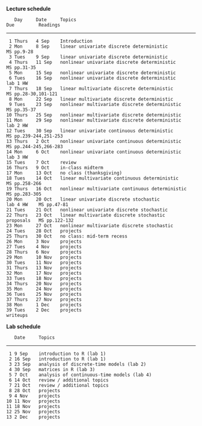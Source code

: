 **Lecture schedule**

       Day     Date     Topics                                            Due         Readings
  ---- ------- -------- ------------------------------------------------- ----------- -----------------------
     1 Thurs   4 Sep    Introduction                                                  
     2 Mon     8 Sep    linear univariate discrete deterministic                      MS pp.9-28
     3 Tues    9 Sep    linear univariate discrete deterministic                      
     4 Thurs   11 Sep   nonlinear univariate discrete deterministic                   MS pp.31-35
     5 Mon     15 Sep   nonlinear univariate discrete deterministic                   
     6 Tues    16 Sep   nonlinear univariate discrete deterministic       lab 1 HW    
     7 Thurs   18 Sep   linear multivariate discrete deterministic                    MS pp.28-30,101-121
     8 Mon     22 Sep   linear multivariate discrete deterministic                    
     9 Tues    23 Sep   nonlinear multivariate discrete deterministic                 MS pp.35-37
    10 Thurs   25 Sep   nonlinear multivariate discrete deterministic                 
    11 Mon     29 Sep   nonlinear multivariate discrete deterministic     lab 2 HW    
    12 Tues    30 Sep   linear univariate continuous deterministic                    MS pp.239-244,251-253
    13 Thurs   2 Oct    nonlinear univariate continuous deterministic                 MS pp.244-245,266-283
    14 Mon     6 Oct    nonlinear univariate continuous deterministic     lab 3 HW    
    15 Tues    7 Oct    review                                                        
    16 Thurs   9 Oct    in-class midterm                                              
    17 Mon     13 Oct   no class (thanksgiving)                                       
    18 Tues    14 Oct   linear multivariate continuous deterministic                  MS pp.258-266
    19 Thurs   16 Oct   nonlinear multivariate continuous deterministic               MS pp.283-305
    20 Mon     20 Oct   linear univariate discrete stochastic             lab 4 HW    MS pp.47-81
    21 Tues    21 Oct   nonlinear univariate discrete stochastic                      
    22 Thurs   23 Oct   linear multivariate discrete stochastic           proposals   MS pp.122-132
    23 Mon     27 Oct   nonlinear multivariate discrete stochastic                    
    24 Tues    28 Oct   projects                                                      
    25 Thurs   30 Oct   no class: mid-term recess                                     
    26 Mon     3 Nov    projects                                                      
    27 Tues    4 Nov    projects                                                      
    28 Thurs   6 Nov    projects                                                      
    29 Mon     10 Nov   projects                                                      
    30 Tues    11 Nov   projects                                                      
    31 Thurs   13 Nov   projects                                                      
    32 Mon     17 Nov   projects                                                      
    33 Tues    18 Nov   projects                                                      
    34 Thurs   20 Nov   projects                                                      
    35 Mon     24 Nov   projects                                                      
    36 Tues    25 Nov   projects                                                      
    37 Thurs   27 Nov   projects                                                      
    38 Mon     1 Dec    projects                                                      
    39 Tues    2 Dec    projects                                          writeups    

**Lab schedule**

       Date     Topics
  ---- -------- --------------------------------------------
     1 9 Sep    introduction to R (lab 1)
     2 16 Sep   introduction to R (lab 1)
     3 23 Sep   analysis of discrete-time models (lab 2)
     4 30 Sep   matrices in R (lab 3)
     5 7 Oct    analysis of continuous-time models (lab 4)
     6 14 Oct   review / additional topics
     7 21 Oct   review / additional topics
     8 28 Oct   projects
     9 4 Nov    projects
    10 11 Nov   projects
    11 18 Nov   projects
    12 25 Nov   projects
    13 2 Dec    projects


